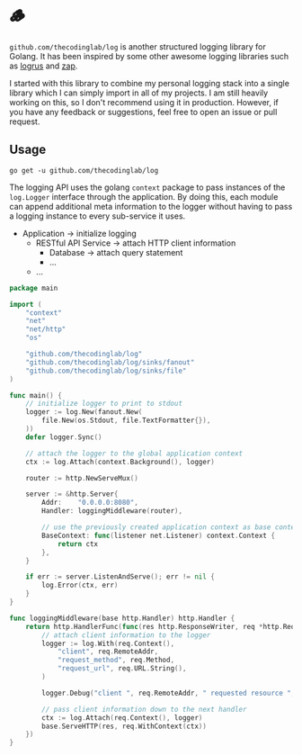# 🪵

`github.com/thecodinglab/log` is another structured logging library for Golang.
It has been inspired by some other awesome logging libraries such
as [logrus](https://github.com/sirupsen/logrus)
and [zap](https://github.com/uber-go/zap).

I started with this library to combine my personal logging stack into a single
library which I can simply import in all of my projects. I am still heavily
working on this, so I don't recommend using it in production. However, if you
have any feedback or suggestions, feel free to open an issue or pull request.

## Usage

```shell
go get -u github.com/thecodinglab/log
```

The logging API uses the golang `context` package to pass instances of
the `log.Logger` interface through the application. By doing this, each module
can append additional meta information to the logger without having to pass a
logging instance to every sub-service it uses.

* Application &rarr; initialize logging
    * RESTful API Service &rarr; attach HTTP client information
        * Database &rarr; attach query statement
        * ...
    * ...

```go
package main

import (
	"context"
	"net"
	"net/http"
	"os"

	"github.com/thecodinglab/log"
	"github.com/thecodinglab/log/sinks/fanout"
	"github.com/thecodinglab/log/sinks/file"
)

func main() {
	// initialize logger to print to stdout
	logger := log.New(fanout.New(
		file.New(os.Stdout, file.TextFormatter{}),
	))
	defer logger.Sync()

	// attach the logger to the global application context
	ctx := log.Attach(context.Background(), logger)

	router := http.NewServeMux()

	server := &http.Server{
		Addr:    "0.0.0.0:8080",
		Handler: loggingMiddleware(router),

		// use the previously created application context as base context for each request
		BaseContext: func(listener net.Listener) context.Context {
			return ctx
		},
	}

	if err := server.ListenAndServe(); err != nil {
		log.Error(ctx, err)
	}
}

func loggingMiddleware(base http.Handler) http.Handler {
	return http.HandlerFunc(func(res http.ResponseWriter, req *http.Request) {
		// attach client information to the logger
		logger := log.With(req.Context(),
			"client", req.RemoteAddr,
			"request_method", req.Method,
			"request_url", req.URL.String(),
		)

		logger.Debug("client ", req.RemoteAddr, " requested resource ", req.URL)

		// pass client information down to the next handler
		ctx := log.Attach(req.Context(), logger)
		base.ServeHTTP(res, req.WithContext(ctx))
	})
}
```
